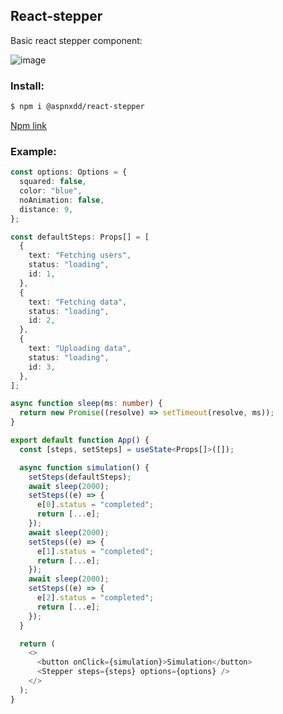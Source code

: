 ## React-stepper

Basic react stepper component:

![image](https://user-images.githubusercontent.com/43625217/185811038-4e479d4e-5836-4ea9-93d7-aab02526ea79.png)



### Install:

```sh
$ npm i @aspnxdd/react-stepper
```
[Npm link](https://www.npmjs.com/package/@aspnxdd/react-stepper)

### Example:

```ts
const options: Options = {
  squared: false,
  color: "blue",
  noAnimation: false,
  distance: 9,
};

const defaultSteps: Props[] = [
  {
    text: "Fetching users",
    status: "loading",
    id: 1,
  },
  {
    text: "Fetching data",
    status: "loading",
    id: 2,
  },
  {
    text: "Uploading data",
    status: "loading",
    id: 3,
  },
];

async function sleep(ms: number) {
  return new Promise((resolve) => setTimeout(resolve, ms));
}

export default function App() {
  const [steps, setSteps] = useState<Props[]>([]);

  async function simulation() {
    setSteps(defaultSteps);
    await sleep(2000);
    setSteps((e) => {
      e[0].status = "completed";
      return [...e];
    });
    await sleep(2000);
    setSteps((e) => {
      e[1].status = "completed";
      return [...e];
    });
    await sleep(2000);
    setSteps((e) => {
      e[2].status = "completed";
      return [...e];
    });
  }

  return (
    <>
      <button onClick={simulation}>Simulation</button>
      <Stepper steps={steps} options={options} />
    </>
  );
}
```